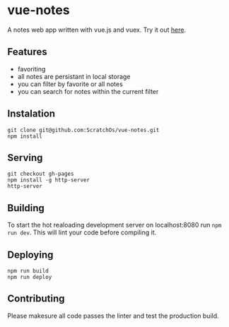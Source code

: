 # vue-notes
A notes web app written with vue.js and vuex.
Try it out [here](https://scratchos.github.io/vue-notes/).

## Features
* favoriting
* all notes are persistant in local storage
* you can filter by favorite or all notes
* you can search for notes within the current filter

## Instalation

```
git clone git@github.com:ScratchOs/vue-notes.git
npm install
```

## Serving
```
git checkout gh-pages
npm install -g http-server
http-server
```

## Building
To start the hot realoading development server on localhost:8080 run
`npm run dev`.  This will lint your code before compiling it.

## Deploying
```
npm run build
npm run deploy
```

## Contributing
Please makesure all code passes the linter and test the production 
build.